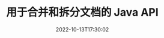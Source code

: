 ---
############################# Static ############################
layout: "product"
date: 2022-10-13T17:30:02
draft: false

product: "Merger"
product_tag: "merger"
platform: "Java"
platform_tag: "java"

############################# Head ############################
head_title: "Java 文档合并 API |合并和删除 Word Excel PDF XPS EPUB"
head_description: "用于 Java 的文档合并 API。合并、拆分、交换、重新排序和删除 PDF、Microsoft Word、Excel、演示文稿、Visio、XPS 和 EPUB 格式的页面."

############################# Header ############################
title: "用于合并和拆分文档的 Java API"
description: "开发可以随时随地组合、翻录、随机播放、剪切或删除页面、幻灯片和图表的高性能应用程序."
button:
    enable: true

############################# SubMenu ############################
submenu:
    enable: true
    
    left:
        img_alt: "GroupDocs.Merger for Java"
        image: "https://www.groupdocs.cloud/templates/groupdocs/images/product-logos/groupdocs-merger-java.png"
        product: "GroupDocs.Merger"
        platform: "Java"

    middle:
        button:
            # button loop
            - link: "#overview"
              text: "概述"

            # button loop
            - link: "#features"
              text: "特征"

            # button loop
            - link: "#support"
              text: "Support"

            # button loop
            - link: "https://products.groupdocs.app/merger"
              text: "Live Demo"

            # button loop
            - link: "https://purchase.groupdocs.com/pricing/merger/java"
              text: "价钱"

    right:
        link_download: "https://downloads.groupdocs.com/merger"
        link_learn: "https://docs.groupdocs.com/merger/java/"
        link_buy: "https://purchase.groupdocs.com"

############################# Overview ############################
overview:
    enable: true
    content: |
      GroupDocs.Merger for Java 使您能够使用 Java 快速开发顶级业务应用程序。只需少量编码，您的 Java 应用程序就可以合并、翻录、随机播放、剪切和删除单个页面或一批页面、幻灯片和图表。通过应用或删除密码保护，还可以对已知和未知格式的安全文件执行合并操作。  

      
    tabs:
      enable: true
      
      ## TAB ONE ##
      tab_one:
        description: |
          以下是 Java 版 GroupDocs.Merger 的概述：
      
        left:
          enable: true
          icon: "fab fa-html5"
          title: "文档操作"
          content: |
            * 更改页面顺序
            * 移除或删除页面
            * 拆分或中断文档
            * 交换或随机播放任意两页
            * 修剪单页或多页
            * 加入多个文档
        
        right:
          enable: true
          icon: "fab fa-html5"
          title: "安全运营"
          content: |
            * 设置文档安全性
            * 检查文件安全状态
            * 设置文档密码
            * 更新文档密码
            * 删除文档密码
      
      ## TAB TWO ##
      tab_two:
        description: |
          GroupDocs.Merger for Java 支持合并以下 [文档文件格式](https://docs.groupdocs.com/merger/java/supported-document-formats/)：

        left:
          enable: true
          table:
            # table loop
            - title: "微软办公软件"
              content: |
                * **Word:** DOC, DOCX, DOCM, DOT, DOTX, DOTM, RTF, TXT
                * **Excel:** XLS, XLSX, XLSM, XLSB, XLTM, XLT, XLTM, XLTX, XLAM, SXC, SpreadsheetML
                * **PowerPoint:** PPT, PPTX, PPS, PPSX, PPSM, POT, POTM, POTX, PPTM
                * **OneNote:** ONE

        right:
          enable: true
          table:
            # table loop
            - title: "OpenDocument & 其他格式"
              content: |
                * **OpenDocument 格式**：ODT、OTT、ODP、OTP、ODS
                * **固定布局**：PDF、XPS
                * **图像**：BMP、PNG、TIFF
                * **网络**：HTML、MHT、MHTML
                * **文本**：TXT、CSV、TSV
                * **乳胶**：TEX
                * **电子书**：EPUB

      ## TAB THREE ##
      tab_three:
        description: |
          GroupDocs.Merger for Java 支持以下作品、框架和包管理:
        
        left:
          enable: true
          table:
            # table loop
            - icon: "fab fa-windows"
              title: "操作系统"
              content: |
                * Windows Desktop
                * Windows Server
                * Linux
                * MacOS

            # table loop
            - icon: "fas fa-code"
              title: "支持的框架"
              content: |
                * Java 7 (1.7)
                * Java 8 (1.8)
                * Java 10
                * Java 11 and above

        right:
          enable: true
          table:
            # table loop
            - icon: "fas fa-box"
              title: "包管理器"
              content: |
                * Maven

            # table loop
            - icon: "fas fa-tools"
              title: "开发环境"
              content: |
                * NetBeans
                * IntelliJ IDEA
                * Eclipse
                
                

############################# Features ############################
features:
    enable: true
    title: "GroupDocs.Merger for Java 功能"

    feature:
      # feature loop
      - icon: "fas fa-copy"
        content: "将各种页面、幻灯片和图表合并到一个文件中"
       
      # feature loop
      - icon: "fas fa-eye"
        content: "将大型文档翻录并拆分为多个较小的文件"

      # feature loop
      - icon: "fas fa-bolt"
        content: "随机播放和重新组织页面、幻灯片或图表"
      
      # feature loop
      - icon: "fas fa-file-powerpoint"
        content: "在文档中相互交换和交换两个页面、幻灯片或图表"

      # feature loop
      - icon: "fas fa-code"
        content: "通过删除特定页面、幻灯片或图表来剪切和修剪文档"

      # feature loop
      - icon: "fas fa-cloud"
        content: "删除单个或一组页面、幻灯片或图表"

      # feature loop
      - icon: "fas fa-remove-format"
        content: "批量拼接和合并大量文档"

      # feature loop
      - icon: "fas fa-comment-slash"
        content: "如果使用密码保护文档，则以编程方式检查 Java"

      # feature loop
      - icon: "fas fa-location-arrow"
        content: "设置、重置和删除已知和未知文档格式的密码"

      # feature loop
      - icon: "fas fa-border-all"
        content: "按行号将一个文本文件拆分为多个"

      # feature loop
      - icon: "fas fa-wrench"
        content: "获取文档页面的图像表示"

      # feature loop
      - icon: "fas fa-columns"
        content: "将多个不同格式的文档合并为一个 PDF 文件"

      # feature loop
      - icon: "fas fa-file-word"
        content: "将 OLE 对象插入 PDF、Word、Excel、PowerPoint 和开放文档格式"

      # feature loop
      - icon: "fas fa-envelope"
        content: "以编程方式将文件附加到 PDF 文档"

      # feature loop
      - icon: "fas fa-print"
        content: "通过 OLE 对象将文档添加到图表"

      # feature loop
      - icon: "fas fa-file-archive"
        content: "将不同类型的文档（DOC、XLS、PPT 等）合并到一个 PDF 文件中"

      # feature loop
      - icon: "fas fa-lock"
        content: "轻松将 OLE 对象导入 Microsoft Word、Excel、演示文稿和 OpenDocument 文件类型"

      # feature loop
      - icon: "fas fa-file-code"
        content: "通过 OLE 对象将其他文档添加到图表页面"

    more_feature:
      # more_feature_loop
      - title: "从文档中删除所需页面"
        content: |
          GroupDocs.Merger for Java API 允许您从文档中选择和删除不需要的页面。
      
      # more_feature_loop
      - title: "检查未知文档格式的密码"
        content: "即使特定文档的格式未知，Java 的 GroupDocs.Merger 也可以让您检查和检索文档密码（如果可用）."

      # more_feature_loop
      - title: "加入已知格式的受密码保护的文档"
        content: "GroupDocs.Merger for Java API 允许您获取已知和未知格式的文档列表。"

############################# Support ############################
support:
    enable: true

############################# Solutions ############################
solutions:
    enable: true
    title: "GroupDocs.Merger 为其他流行的开发环境提供文档查看 API"

    solution:
        # solution loop
        - img_alt: "GroupDocs.Merger for .NET"
          image: "https://www.groupdocs.cloud/templates/groupdocs/images/product-logos/groupdocs-merger-net.png"
          product: "GroupDocs.Merger"
          platform: ".NET"
          link: "/merger/net/"

############################# Back to top ###############################
back_to_top:
  enable: true
---